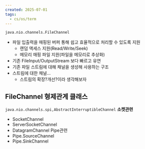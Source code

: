 ```yaml
---
created: 2025-07-01
tags:
  - cs/os/term
---
```

`java.nio.channels.FileChannel`
- 파일 입출력을 매핑된 버퍼 통해 쉽고 효율적으로 처리할 수 있도록 지원
	- 랜덤 액세스 지원(Read/Write/Seek)
	- 메모리 매핑 파일 지원(파일을 메모리로 추상화)
- 기존 FileInput/OutputStream 보다 빠르고 유연
- 기존 파일 스트림에 대해 채널을 생성해 사용하는 구조
- 스트림에 대한 채널...
	- 스트림의 확장?개선?이라 생각해보자
## FileChannel 형제관계 클래스
`java.nio.channels.spi,AbstractInterruptibleChannel`
**소켓관련**
- SocketChannel
- ServerSocketChannel
- DatagramChannel
Pipe관련
- Pipe.SourceChannel
- Pipe.SinkChannel
